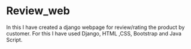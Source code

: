 # Review_web
In this I have created a django webpage for review/rating the product by customer. For this I have used Django, HTML ,CSS, Bootstrap and Java Script.
